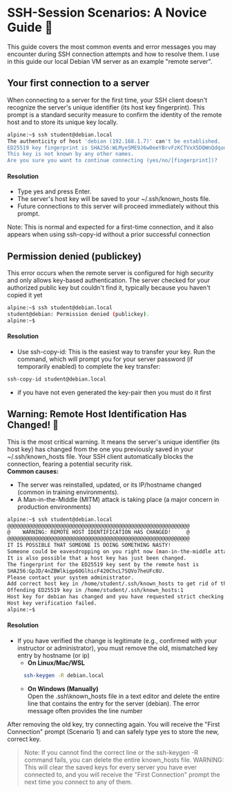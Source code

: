 
# SSH-Session Scenarios: A Novice Guide 🚀

This guide covers the most common events and error messages you may encounter during SSH connection attempts and how to resolve them. I use in this guide our local Debian VM server as an example "remote server". 

## Your first connection to a server  

When connecting to a server for the first time, your SSH client doesn't recognize the server's unique identifier (its host key fingerprint). This prompt is a standard security measure to confirm the identity of the remote host and to store its unique key locally.

````bash
alpine:~$ ssh student@debian.local
The authenticity of host 'debian (192.168.1.7)' can't be established.
ED25519 key fingerprint is SHA256:WLMyeSME9J6w0eeYBrvFzKCTVxX5DQWnQdquu13JnSY.
This key is not known by any other names.
Are you sure you want to continue connecting (yes/no/[fingerprint])?
````
#### Resolution  
- Type yes and press Enter.
- The server's host key will be saved to your ~/.ssh/known_hosts file.
- Future connections to this server will proceed immediately without this prompt.

Note: This is normal and expected for a first-time connection, and it also appears when using ssh-copy-id without a prior successful connection 


## Permission denied (publickey)  
This error occurs when the remote server is configured for high security and only allows key-based authentication. The server checked for your authorized public key but couldn't find it, typically because you haven't copied it yet

````bash
alpine:~$ ssh student@debian.local
student@debian: Permission denied (publickey).
alpine:~$
````
#### Resolution

- Use ssh-copy-id: This is the easiest way to transfer your key. Run the command, which will prompt you for your server password (if temporarily enabled) to complete the key transfer:
```bash
ssh-copy-id student@debian.local
```
- if you have not even generated the key-pair then you must do it first

## Warning: Remote Host Identification Has Changed! 🚨 
This is the most critical warning. It means the server's unique identifier (its host key) has changed from the one you previously saved in your ~/.ssh/known_hosts file. Your SSH client automatically blocks the connection, fearing a potential security risk.  
**Common causes:** 
- The server was reinstalled, updated, or its IP/hostname changed (common in training environments).
- A Man-in-the-Middle (MITM) attack is taking place (a major concern in production environments)

````bash
alpine:~$ ssh student@debian.local
@@@@@@@@@@@@@@@@@@@@@@@@@@@@@@@@@@@@@@@@@@@@@@@@@@@@@@@@@@@
@    WARNING: REMOTE HOST IDENTIFICATION HAS CHANGED!     @
@@@@@@@@@@@@@@@@@@@@@@@@@@@@@@@@@@@@@@@@@@@@@@@@@@@@@@@@@@@
IT IS POSSIBLE THAT SOMEONE IS DOING SOMETHING NASTY!
Someone could be eavesdropping on you right now (man-in-the-middle attack)!
It is also possible that a host key has just been changed.
The fingerprint for the ED25519 key sent by the remote host is
SHA256:GpJD/4nZBWlkigp6OGlhicF420ChcL7SQVo7heUFc8U.
Please contact your system administrator.
Add correct host key in /home/student/.ssh/known_hosts to get rid of this message.
Offending ED25519 key in /home/student/.ssh/known_hosts:1
Host key for debian has changed and you have requested strict checking.
Host key verification failed.
alpine:~$
````
#### Resolution  

- If you have verified the change is legitimate (e.g., confirmed with your instructor or administrator), you must remove the old, mismatched key entry by hostname (or ip)  
  - **On Linux/Mac/WSL**
  ```bash
    ssh-keygen -R debian.local
  ```
  - **On Windows (Manually)**  
  Open the \.ssh\known_hosts file in a text editor and delete the entire line that contains the entry for the server (debian). The error message often provides the line number

After removing the old key, try connecting again. You will receive the "First Connection" prompt (Scenario 1) and can safely type yes to store the new, correct key.

> Note:  If you cannot find the correct line or the ssh-keygen -R command fails, you can delete the entire known_hosts file. WARNING: This will clear the saved keys for every server you have ever connected to, and you will receive the "First Connection" prompt the next time you connect to any of them.
